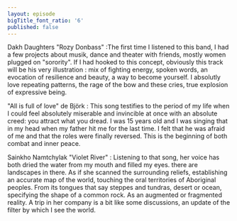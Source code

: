 ```yaml
---
layout: episode
bigTitle_font_ratio: '6'
published: false
---
```

Dakh Daughters "Rozy Donbass" :The first time I listened to this band, I had a few projects about musik, dance and theater with friends, mostly women plugged on "sorority".
If I had hooked to this concept, obviously this track will be his very illustration : mix of fighting energy, spoken words, an evocation of resilience and beauty, a way to become yourself. I absolutly love repeating patterns, the rage of the bow and these cries, true explosion of expressive being.

"All is full of love" de Björk : This song testifies to the period of my life when I could feel absolutely miserable and invincible at once with an absolute creed: you attract what you dread.
I was 15 years old and I was singing that in my head when my father hit me for the last time. I felt that he was afraid of me and that the roles were finally reversed. This is the beginning of both combat and inner peace.

Sainkho Namtchylak "Violet River" : Listening to that song, her voice has both dried the water from my mouth and filled my eyes. there are landscapes in there. As if she scanned the surrounding reliefs, establishing an accurate map of the world, touching the oral territories of Aboriginal peoples. From its tongues that say steppes and tundras, desert or ocean, specifying the shape of a common rock. As an augmented or fragmented reality. A trip in her company is a bit like some discussions, an update of the filter by which I see the world.